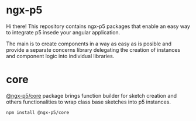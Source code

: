 # ngx-p5

Hi there! This repository contains ngx-p5 packages that enable an easy way to integrate p5 insede your angular application.

The main is to create components in a way as easy as is posible and provide a separate concerns library delegating the creation of instances and component logic into individual libraries.

# core

[@ngx-p5/core](./packages/core/) package brings function builder for sketch creation and others functionalities to wrap class base sketches into p5 instances.

```bash
npm install @ngx-p5/core
```
